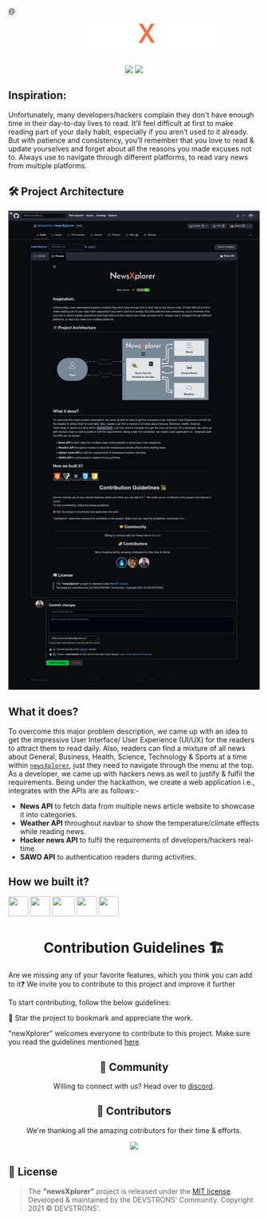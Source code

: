 @<p align="center">
    <img style="margin: 0 0 0 60px" src="static/assets/img/newsXplorer.png" alt="newsXplorer"/>
</p>
<div align="center">
</br>
<a href="https://github.com/devstrons/newsXplorer"><img src="https://badges.frapsoft.com/os/v1/open-source.svg?v=103"></a>
<a href="https://github.com/devstrons/newsXplorer/blob/master/LICENSE"><img src="https://img.shields.io/badge/license-MIT-brightgreen.svg?v=103"></a>
</br>
</div>

## Inspiration:
Unfortunately, many developers/hackers complain they don't have enough time in their day-to-day lives to read.
It’ll feel difficult at first to make reading part of your daily habit, especially if you aren’t used to it already. But with patience and consistency, you’ll remember that you love to read & update yourselves and forget about all the reasons you made excuses not to.
Always use to navigate through different platforms, to read vary news from multiple platforms.

## 🛠️  Project Architecture
![image](./static/assets/img/chart.png)

## What it does?
To overcome this major problem description, we came up with an idea to get the impressive User Interface/ User Experience (UI/UX) for the readers to attract them to read daily. Also, readers can find a mixture of all news about General, Business, Health, Science, Technology & Sports at a time within [`newsXplorer`](https://newsxplorer.herokuapp.com), just they need to navigate through the menu at the top. As a developer, we came up with hackers news as well to justify & fulfil the requirements.
Being under the hackathon, we create a web application i.e., integrates with the APIs are as follows:-
- **News API** to fetch data from multiple news article website to showcase it into categories.
- **Weather API** throughout navbar to show the temperature/climate effects while reading news.
- **Hacker news API** to fulfil the requirements of developers/hackers real-time.
- **SAWO API** to authentication readers during activities.


## How we built it?
<code><a href="#"><img height="40" width="40" src="https://raw.githubusercontent.com/devstrons/newsXplorer/master/static/assets/img/html.png"></a></code>
<code><a href="#"><img height="40" width="40" src="https://raw.githubusercontent.com/devstrons/newsXplorer/master/static/assets/img/flask.png"></a></code>
<code><a href="#"><img height="40" width="45" src="https://cdn.iconscout.com/icon/free/png-256/figma-682083.png"></a></code>
<code><a href="#"><img height="40" width="40" src="https://cdn.iconscout.com/icon/free/png-256/css-131-722685.png"></a></code>
<code><a href="#"><img height="40" width="40" src="https://user-images.githubusercontent.com/71369943/125153949-d8854280-e174-11eb-99bd-af46a5767a54.png"></a></code>

<h1 align="center" style="font-weight:bold">Contribution Guidelines 🏗</h1>
Are we missing any of your favorite features, which you think you can add to it❓ We invite you to contribute to this project and improve it further

To start contributing, follow the below guidelines: 

🌟 Star the project to bookmark and appreciate the work.

"newXplorer" welcomes everyone to contribute to this project. Make sure you read the guidelines mentioned [here](https://github.com/devstrons/newXplorer/blob/main/CONTRIBUTING.md).

<h2 align="center" style="font-weight:bold">🤝 Community</h2>
<p align="center">
Willing to connect with us? 
Head over to <a href="https://discord.gg/MVujzTBqed" >discord</a>.
</p>

<h2 align="center" style="font-weight:bold">🌈 Contributors</h2>
<p align="center">
We're thanking all the amazing cotributors for their time & efforts.
</p>
<p align="center">
<a href="https://github.com/devstrons/newsXplorer/graphs/contributors">
  <img src="https://contrib.rocks/image?repo=devstrons/newsXplorer" />
</a>
</p>
<h2 align="left" style="font-weight:bold">📰 License</h2>

> The **"newsXplorer"** project is released under the [MIT license](https://github.com/devstrons/newsXplorer/blob/master/LICENSE). <br> Developed &amp; maintained by the DEVSTRONS' Community. Copyright 2021 © DEVSTRONS'.
